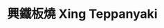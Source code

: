 ---
title: "興鐵板燒 Xing Teppanyaki"
description: "興鐵板燒 Xing Teppanyaki"
layout: shop
keywords:
  - 美食競賽
  - 台灣美食
  - 美食精選
datePublished: "2025-06-30"
dateModified: "2025-07-04"
city: "台北市"
district: "中正區"
address: "台北市中正區仁愛路二段7號"
phone: "0223970568"
geo: "25.038483070157287, 121.52581882558768"
google_map: "https://maps.app.goo.gl/XAD2wKJgH2CiNBnb7"
footinder: "https://footinder.com.tw/%E5%8F%B0%E5%8C%97%E5%B8%82%E4%B8%AD%E6%AD%A3%E5%8D%80/31091/"
official: "https://www.instagram.com/xing_teppanyaki/"
award:
  - name: "500盤"
    year: "2024"
    entries:
      - dishes:
          - "黃金雞排"

---